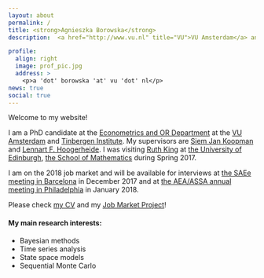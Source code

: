 ```yaml
---
layout: about
permalink: /
title: <strong>Agnieszka Borowska</strong>
description:  <a href="http://www.vu.nl" title="VU">VU Amsterdam</a> and <a href="http://www.tinbergen.nl" title="TI">Tinbergen Institute</a>

profile:
  align: right
  image: prof_pic.jpg
  address: >
    <p>a 'dot' borowska 'at' vu 'dot' nl</p>
news: true
social: true
---
```


Welcome to my website!

I am a PhD candidate at the <a href="https://sbe.vu.nl/en/departments-and-institutes/econometrics-and-or/index.aspx" title="EOR">Econometrics and OR Department</a> at the <a href="http://www.vu.nl" title="VU">VU Amsterdam</a> and <a href="http://www.tinbergen.nl" title="TI">Tinbergen Institute</a>.
My supervisors are <a href="http://sjkoopman.net/" title="SJK">Siem Jan Koopman</a> and <a href="https://research.vu.nl/en/persons/lennart-hoogerheide" title="LH">Lennart F. Hoogerheide</a>. I was visiting <a href="http://www.maths.ed.ac.uk/~rking33/" title="RK">Ruth King</a> at <a href ="http://www.ed.ac.uk/" title="UoE">the University of Edinburgh</a>, <a href="http://www.maths.ed.ac.uk/school-of-mathematics/research/statistics" title="SoM">the School of Mathematics</a> during Spring 2017. 


I am on the 2018 job market and will be available for interviews at <a href="http://www.asesec.org/simposio/" title="SAE">the SAEe meeting in Barcelona</a> in December 2017 and at <a href="https://www.aeaweb.org/conference/" title="AEA">the AEA/ASSA annual meeting in Philadelphia</a> in January 2018.

Please check <a class="page-link" href="{{ '/cv/aborowska_cv.pdf' | prepend: site.baseurl | prepend: site.url }}">my CV</a> and my
<a class="page-link" href="{{ '/projects/1_project/' | prepend: site.baseurl | prepend: site.url }}">Job Market Project</a>!


#### My main research interests:

<ul>
<li> Bayesian methods</li>
<li> Time series analysis </li>
<li> State space models</li>
<li> Sequential Monte Carlo</li>
</ul>
